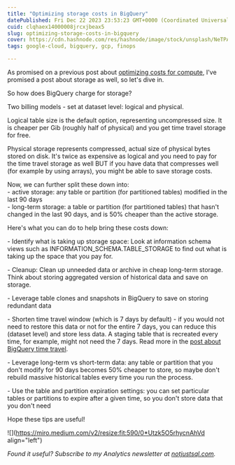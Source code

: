 ```yaml
---
title: "Optimizing storage costs in BigQuery"
datePublished: Fri Dec 22 2023 23:53:23 GMT+0000 (Coordinated Universal Time)
cuid: clqhaex14000008jrcxjbeax5
slug: optimizing-storage-costs-in-bigquery
cover: https://cdn.hashnode.com/res/hashnode/image/stock/unsplash/NeTPASr-bmQ/upload/60505511ac0d4278a94c41f75c1a6939.jpeg
tags: google-cloud, bigquery, gcp, finops

---
```


As promised on a previous post about [optimizing costs for compute](https://datawise.dev/optimizing-compute-cost-in-bigquery), I've promised a post about storage as well, so let's dive in.

So how does BigQuery charge for storage?

Two billing models - set at dataset level: logical and physical.

Logical table size is the default option, representing uncompressed size. It is cheaper per Gib (roughly half of physical) and you get time travel storage for free.

Physical storage represents compressed, actual size of physical bytes stored on disk. It's twice as expensive as logical and you need to pay for the time travel storage as well BUT if you have data that compresses well (for example by using arrays), you might be able to save storage costs.

Now, we can further split these down into:  
\- active storage: any table or partition (for partitioned tables) modified in the last 90 days  
\- long-term storage: a table or partition (for partitioned tables) that hasn't changed in the last 90 days, and is 50% cheaper than the active storage.

Here's what you can do to help bring these costs down:

\- Identify what is taking up storage space: Look at information schema views such as INFORMATION\_SCHEMA.TABLE\_STORAGE to find out what is taking up the space that you pay for.

\- Cleanup: Clean up unneeded data or archive in cheap long-term storage. Think about storing aggregated version of historical data and save on storage.

\- Leverage table clones and snapshots in BigQuery to save on storing redundant data

\- Shorten time travel window (which is 7 days by default) - if you would not need to restore this data or not for the entire 7 days, you can reduce this (dataset level) and store less data. A staging table that is recreated every time, for example, might not need the 7 days. Read more in the [post about BigQuery time travel](https://datawise.dev/using-bigquery-time-travel).

\- Leverage long-term vs short-term data: any table or partition that you don't modify for 90 days becomes 50% cheaper to store, so maybe don't rebuild massive historical tables every time you run the process.

\- Use the table and partition expiration settings: you can set particular tables or partitions to expire after a given time, so you don't store data that you don't need

Hope these tips are useful!

![](https://miro.medium.com/v2/resize:fit:590/0*Utzk5O5rhycnAhVd align="left")

*Found it useful? Subscribe to my Analytics newsletter at* [*notjustsql.com*](https://www.notjustsql.com)*.*